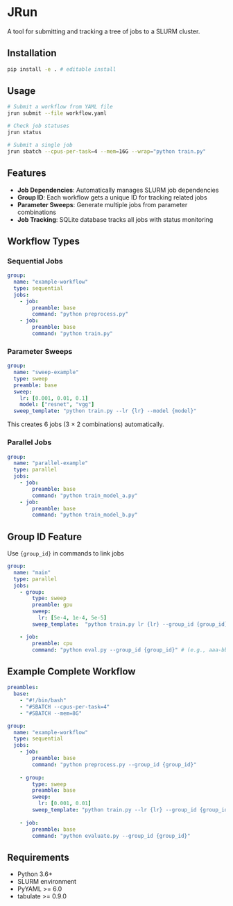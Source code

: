# JRun

A tool for submitting and tracking a tree of jobs to a SLURM cluster.

## Installation

```bash
pip install -e . # editable install
```

## Usage

```bash
# Submit a workflow from YAML file
jrun submit --file workflow.yaml

# Check job statuses
jrun status

# Submit a single job
jrun sbatch --cpus-per-task=4 --mem=16G --wrap="python train.py"
```

## Features

- **Job Dependencies**: Automatically manages SLURM job dependencies
- **Group ID**: Each workflow gets a unique ID for tracking related jobs
- **Parameter Sweeps**: Generate multiple jobs from parameter combinations
- **Job Tracking**: SQLite database tracks all jobs with status monitoring

## Workflow Types

### Sequential Jobs
```yaml
group:
  name: "example-workflow"
  type: sequential
  jobs:
    - job:
        preamble: base
        command: "python preprocess.py"
    - job:
        preamble: base
        command: "python train.py"
```

### Parameter Sweeps
```yaml
group:
  name: "sweep-example"
  type: sweep
  preamble: base
  sweep:
    lr: [0.001, 0.01, 0.1]
    model: ["resnet", "vgg"]
  sweep_template: "python train.py --lr {lr} --model {model}"
```

This creates 6 jobs (3 × 2 combinations) automatically.

### Parallel Jobs
```yaml
group:
  name: "parallel-example"
  type: parallel
  jobs:
    - job:
        preamble: base
        command: "python train_model_a.py"
    - job:
        preamble: base
        command: "python train_model_b.py"
```

## Group ID Feature

Use `{group_id}` in commands to link jobs

```yaml
group:
  name: "main"
  type: parallel
  jobs:
    - group:
        type: sweep
        preamble: gpu
        sweep:
          lr: [5e-4, 1e-4, 5e-5]
        sweep_template:  "python train.py lr {lr} --group_id {group_id}"  # (e.g., aaa-bbb-ccc)

    - job:
        preamble: cpu
        command: "python eval.py --group_id {group_id}" # (e.g., aaa-bbb)
```

## Example Complete Workflow

```yaml
preambles:
  base:
    - "#!/bin/bash"
    - "#SBATCH --cpus-per-task=4"
    - "#SBATCH --mem=8G"

group:
  name: "example-workflow"
  type: sequential
  jobs:
    - job:
        preamble: base
        command: "python preprocess.py --group_id {group_id}"
    
    - group:
        type: sweep
        preamble: base
        sweep:
          lr: [0.001, 0.01]
        sweep_template: "python train.py --lr {lr} --group_id {group_id}"
    
    - job:
        preamble: base
        command: "python evaluate.py --group_id {group_id}"
```

## Requirements

- Python 3.6+
- SLURM environment
- PyYAML >= 6.0
- tabulate >= 0.9.0